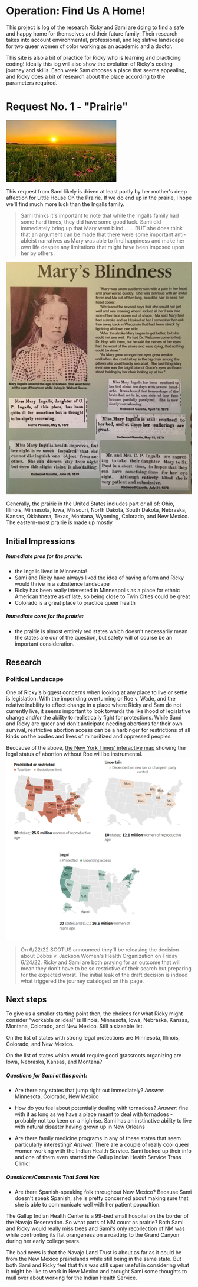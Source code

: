 # Operation: Find Us A Home!
This project is log of the research Ricky and Sami are doing to find a safe and happy home for themselves and their future family. Their research takes into account environmental, professional, and legislative landscape for two queer women of color working as an academic and a doctor. 

This site is also a bit of practice for Ricky who is learning and practicing coding! Ideally this log will also show the evolution of Ricky's coding journey and skills.
Each week Sam chooses a place that seems appealing, and Ricky does a bit of research about the place according to the parameters required.

# Request No. 1 - "Prairie"

![prairie stockphoto](media/prairies.jpg)

This request from Sami likely is driven at least partly by her mother's deep affection for Little House On the Prairie. If we do end up in the prairie, I hope we'll find much more luck than the Ingalls family.

> Sami thinks it's important to note that while the Ingalls family had some hard times, they did have some good luck. Sami did immediately bring up that Mary went blind... ... BUT she does think that an argument can be made that there were some important anti-ableist narratives as Mary was able to find happiness and make her own life despite any limitations that might have been imposed upon her by others.

![image of Mary Ingalls with information about her illness and local newspaper clippings from the time circa May 1879](media/marys%20blindness.jpg)

Generally, the prairie in the United States includes part or all of: Ohio, Illinois, Minnesota, Iowa, Missouri, North Dakota, South Dakota, Nebraska, Kansas, Oklahoma, Texas, Montana, Wyoming, Colorado, and New Mexico. The eastern-most prairie is made up mostly 

## Initial Impressions

##### Immediate pros for the prairie:
- the Ingalls lived in Minnesota!
- Sami and Ricky have always liked the idea of having a farm and Ricky would thrive in a subsitence landscape
- Ricky has been really interested in Minneapolis as a place for ethnic American theatre as of late, so being close to Twin Cities could be great
- Colorado is a great place to practice queer health

##### Immediate cons for the prairie:
- the prairie is almost entirely red states which doesn't necessarily mean the states are our of the question, but safety will of course be an important consideration.

## Research 

### Political Landscape

One of Ricky's biggest concerns when looking at any place to live or settle is legislation. With the impending overturning or Roe v. Wade, and the relative inability to effect change in a place where Ricky and Sam do not currently live, it seems important to look towards the likelihood of legislative change and/or the ability to realistically fight for protections. While Sami and Ricky are queer and don't anticipate needing abortions for their own survival, restrictive abortion access can be a harbinger for restrictions of all kinds on the bodies and lives of minoritized and oppressed peoples. 

Beccause of the above, [the New York Times' interactive map](https://www.nytimes.com/interactive/2022/us/abortion-laws-roe-v-wade.html) showing the legal status of abortion without Roe will be instrumental.
![Screen grab of NYT interactive abortion law map from June 20, 2022](media/nyt-abortion-map-062022.png)

> On 6/22/22 SCOTUS announced they'll be releasing the decision about Dobbs v. Jackson Women's Health Organization on Friday 6/24/22. Ricky and Sami are both praying for an outcome that will mean they don't have to be so restrictive of their search but preparing for the expected worst. The initial leak of the draft decision is indeed what triggered the journey cataloged on this page. 

## Next steps

To give us a smaller starting point then, the choices for what Ricky might consider "workable or ideal" is Illinois, Minnesota, Iowa, Nebraska, Kansas, Montana, Colorado, and New Mexico. Still a sizeable list.

On the list of states with strong legal protections are Minnesota, Illinois, Colorado, and New Mexico.

On the list of states which would require good grassroots organizing are Iowa, Nebraska, Kansas, and Montana?

##### Questions for Sami at this point:

- Are there any states that jump right out immediately?
*Answer*: Minnesota, Colorado, New Mexico

- How do you feel about potentially dealing with tornadoes?
*Answer*: fine with it as long as we have a place meant to deal with tornadoes - probably not too keen on a highrise. Sami has an instinctive ability to live with natural disaster having grown up in New Orleans

- Are there family medicine programs in any of these states that seem particularly interesting?
*Answer*: There are a couple of really cool queer women working with the Indian Health Service. Sami looked up their info and one of them even started the Gallup Indian Health Service Trans Clinic! 


##### Questions/Comments That Sami Has

- Are there Spanish-speaking folk throughout New Mexico? Because Sami doesn't speak Spanish, she is pretty concerned about making sure that she is able to communicate well with her patient popualtion.

The Gallup Indian Health Center is a 99-bed small hospital on the border of the Navajo Reservation. So what parts of NM count as prairie? Both Sami and Ricky would really miss trees and Sami's only recollection of NM was while confronting its flat orangeness on a roadtrip to the Grand Canyon during her early college years.

The bad news is that the Navajo Land Trust is about as far as it could be from the New Mexico prairielands while still being in the same state. But both Sami and Ricky feel that this was still super useful in considering what it might be like to work in New Mexico and brought Sami some thoughts to mull over about working for the Indian Health Service. 